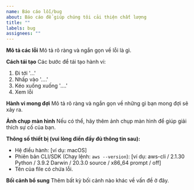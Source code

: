 ```yaml
---
name: Báo cáo lỗi/bug
about: Báo cáo để giúp chúng tôi cải thiện chất lượng
title: ""
labels: bug
assignees: ""
---
```


**Mô tả các lỗi**
Mô tả rõ ràng và ngắn gọn về lỗi là gì.

**Cách tái tạo**
Các bước để tái tạo hành vi:

1. Đi tới '...'
2. Nhấp vào '....'
3. Kéo xuống xuống '....'
4. Xem lỗi

**Hành vi mong đợi**
Mô tả rõ ràng và ngắn gọn về những gì bạn mong đợi sẽ xảy ra.

**Ảnh chụp màn hình**
Nếu có thể, hãy thêm ảnh chụp màn hình để giúp giải thích sự cố của bạn.

**Thông số thiết bị (vui lòng điền đầy đủ thông tin sau):**

- Hệ điều hành: [ví dụ: macOS]
- Phiên bản CLI/SDK (Chạy lệnh: `aws --version`): [ví dụ: aws-cli / 2.1.30 Python / 3.9.2 Darwin / 20.3.0 source / x86_64 prompt / off]
- Tên của file có chứa lỗi.

**Bối cảnh bổ sung**
Thêm bất kỳ bối cảnh nào khác về vấn đề ở đây.
